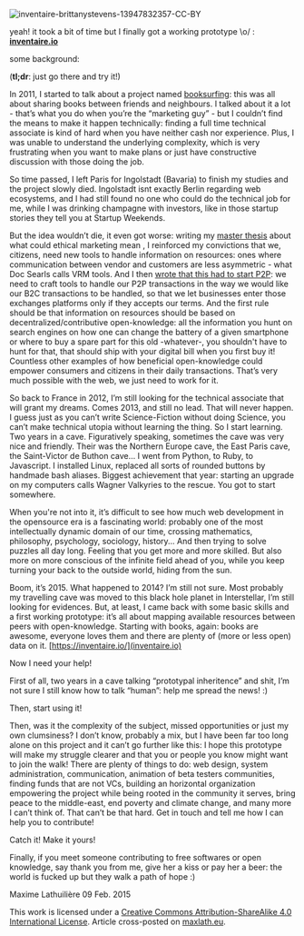 <!-- LANG:EN, title="Mapping resources using open knowledge: starting with books!"-->

![inventaire-brittanystevens-13947832357-CC-BY](https://maxlath.eu/assets/img/inventaire-brittanystevens-13947832357-CC-BY.jpg)

yeah! it took a bit of time but I finally got a working prototype \o/ : [**inventaire.io**](https://inventaire.io/)

some background:

(**tl;dr**: just go there and try it!)

In 2011, I started to talk about a project named [booksurfing](http://booksurfing.tumblr.com/): this was all about sharing books between friends and neighbours. I talked about it a lot - that’s what you do when you’re the “marketing guy” - but I couldn’t find the means to make it happen technically: finding a full time technical associate is kind of hard when you have neither cash nor experience. Plus, I was unable to understand the underlying complexity, which is very frustrating when you want to make plans or just have constructive discussion with those doing the job.

So time passed, I left Paris for Ingolstadt (Bavaria) to finish my studies and the project slowly died. Ingolstadt isnt exactly Berlin regarding web ecosystems, and I had still found no one who could do the technical job for me, while I was drinking champagne with investors, like in those startup stories they tell you at Startup Weekends.

But the idea wouldn’t die, it even got worse: writing my [master thesis](/articles/paper-ethical-marketing/) about what could ethical marketing mean , I reinforced my convictions that we, citizens, need new tools to handle information on resources: ones where communication between vendor and customers are less asymmetric - what Doc Searls calls VRM tools. And I then [wrote that this had to start P2P](/articles/p2p-rm/): we need to craft tools to handle our P2P transactions in the way we would like our B2C transactions to be handled, so that we let businesses enter those exchanges platforms only if they accepts our terms. And the first rule should be that information on resources should be based on decentralized/contributive open-knowledge: all the information you hunt on search engines on how one can change the battery of a given smartphone or where to buy a spare part for this old -whatever-, you shouldn't have to hunt for that, that should ship with your digital bill when you first buy it! Countless other examples of how beneficial open-knowledge could empower consumers and citizens in their daily transactions. That’s very much possible with the web, we just need to work for it.

So back to France in 2012, I’m still looking for the technical associate that will grant my dreams. Comes 2013, and still no lead. That will never happen. I guess just as you can’t write Science-Fiction without doing Science, you can’t make technical utopia without learning the thing. So I start learning. Two years in a cave.  Figuratively speaking, sometimes the cave was very nice and friendly. Their was the Northern Europe cave, the East Paris cave, the Saint-Victor de Buthon cave… I went from Python, to Ruby, to Javascript. I installed Linux, replaced all sorts of rounded buttons by handmade bash aliases. Biggest achievement that year: starting an upgrade on my computers calls Wagner Valkyries to the rescue. You got to start somewhere.

When you're not into it, it’s difficult to see how much web development in the opensource era is a fascinating  world: probably one of the most intellectually  dynamic domain of our time, crossing mathematics, philosophy, psychology, sociology, history... And then trying to solve puzzles all day long. Feeling that you get more and more skilled. But also more on more conscious of the infinite field ahead of you, while you keep turning your back to the outside world, hiding from the sun.

Boom, it’s 2015. What happened to 2014? I’m still not sure. Most probably my travelling cave was moved to this black hole planet in Interstellar, I’m still looking for evidences. But, at least, I came back with some basic skills and a first working prototype: it’s all about mapping available resources between peers with open-knowledge. Starting with books, again: books are awesome, everyone loves them and there are plenty of (more or less open) data on it. [https://inventaire.io/](inventaire.io)

Now I need your help!

First of all, two years in a cave talking “prototypal inheritence” and shit, I’m not sure I still know how to talk “human”: help me spread the news! :)

Then, start using it!

Then, was it the complexity of the subject, missed opportunities or just my own clumsiness? I don’t know, probably a mix,  but I have been far too long alone on this project and it can’t go further like this: I hope this prototype will make my struggle clearer and that you or people you know might want to join the walk! There are plenty of things to do: web design, system administration, communication, animation of beta testers communities, finding funds that are not VCs, building an horizontal organization empowering the project while being rooted in the community it serves, bring peace to the middle-east, end poverty and climate change, and many more I can’t think of. That can’t be that hard. Get in touch and tell me how I can help you to contribute!

Catch it! Make it yours!

Finally, if you meet someone contributing to free softwares or open knowledge, say thank you from me, give her a kiss or pay her a beer: the world is fucked up but they walk a path of hope :)

Maxime Lathuilière
09 Feb. 2015

This work is licensed under a [Creative Commons Attribution-ShareAlike 4.0 International License](https://creativecommons.org/licenses/by-sa/4.0/).  Article cross-posted on [maxlath.eu](https://maxlath.eu/articles/mapping-resources-using-open-knowledge/).